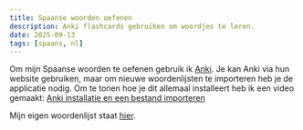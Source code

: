 ```yaml
---
title: Spaanse woorden oefenen
description: Anki flashcards gebruiken om woordjes te leren.
date: 2025-09-13
tags: [spaans, nl]
---
```


Om mijn Spaanse woorden te oefenen gebruik ik [Anki](https://ankiweb.net).
Je kan Anki via hun website gebruiken, maar om nieuwe woordenlijsten te importeren heb je de applicatie nodig.
Om te tonen hoe je dit allemaal installeert heb ik een video gemaakt: [Anki installatie en een bestand importeren](https://youtu.be/KbOQp89Fmoc)

Mijn eigen woordenlijst staat [hier](/anki/Spaans_1_en_2_Miras.apkg).
